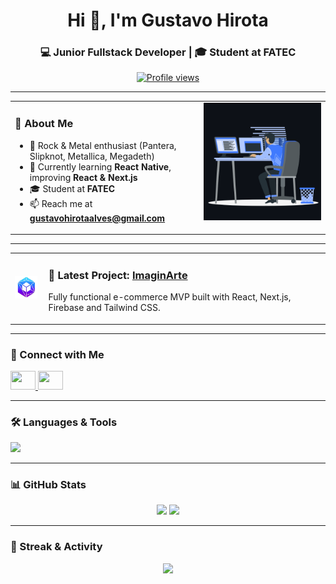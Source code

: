 <h1 align="center">Hi 👋, I'm Gustavo Hirota</h1>
<h3 align="center">💻 Junior Fullstack Developer | 🎓 Student at FATEC</h3>

<p align="center">
  <a href="https://github.com/gustavohirota">
    <img src="https://komarev.com/ghpvc/?username=gustavohirota&label=Profile%20views&color=0e75b6&style=flat" alt="Profile views" />
  </a>
</p>

---

<table>
<tr>
<td valign="top" width="60%">

### 🌟 About Me
- 🎸 Rock & Metal enthusiast (Pantera, Slipknot, Metallica, Megadeth)  
- 🌱 Currently learning **React Native**, improving **React & Next.js**  
- 🎓 Student at **FATEC**  
- 📫 Reach me at **gustavohirotaalves@gmail.com**

</td>
<td valign="top" width="40%">
  
<img src="https://github.com/dethstruck/dethstruck/blob/main/animation.gif" alt="animated gif" width="300"/>

</td>
</tr>
</table>

---

<table>
<tr>
<td valign="middle" width="10%">
  <img src="https://github.com/dethstruck/dethstruck/blob/main/logo_imaginarte.png" alt="Imaginarte logo" width="50" />
</td>
<td valign="middle" width="90%" style="padding-left: 10px;">
  <h3>🚀 Latest Project: <a href="https://universoimaginarte.com.br" target="_blank">ImaginArte</a></h3>
  <p>Fully functional e-commerce MVP built with React, Next.js, Firebase and Tailwind CSS.</p>
</td>
</tr>
</table>

---

### 🤝 Connect with Me
<p align="left">
  <a href="https://www.linkedin.com/in/gustavohirota" target="_blank">
    <img src="https://raw.githubusercontent.com/rahuldkjain/github-profile-readme-generator/master/src/images/icons/Social/linked-in-alt.svg" height="30" width="40" />
  </a>
  <a href="https://www.instagram.com/dethstruck" target="_blank">
    <img src="https://raw.githubusercontent.com/rahuldkjain/github-profile-readme-generator/master/src/images/icons/Social/instagram.svg" height="30" width="40" />
  </a>
</p>

---

### 🛠️ Languages & Tools
<p>
  <img src="https://skillicons.dev/icons?i=html,css,javascript,typescript,react,nextjs,nodejs,python,java,mysql,bootstrap,tailwind,git,figma&theme=dark" />
</p>

---

### 📊 GitHub Stats
<p align="center">
  <img src="https://github-readme-stats.vercel.app/api?username=gustavohirota&show_icons=true&theme=tokyonight" height="165" />
  <img src="https://github-readme-stats.vercel.app/api/top-langs/?username=gustavohirota&layout=compact&theme=tokyonight" height="165" />
</p>

---

### 🚀 Streak & Activity
<p align="center">
  <img src="https://github-readme-streak-stats.herokuapp.com/?user=gustavohirota&theme=tokyonight" height="165" />
</p>
